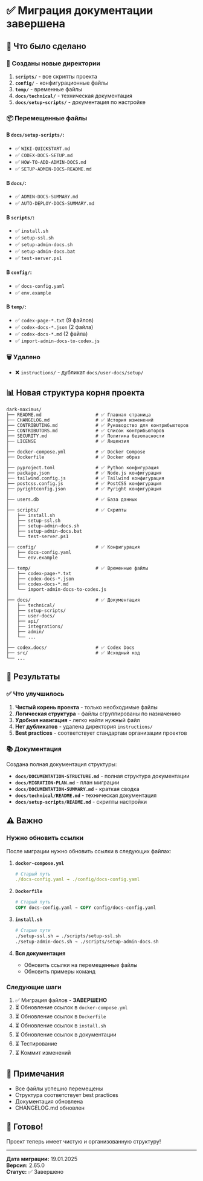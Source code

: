 # ✅ Миграция документации завершена

## 🎉 Что было сделано

### 📁 Созданы новые директории

1. **`scripts/`** - все скрипты проекта
2. **`config/`** - конфигурационные файлы
3. **`temp/`** - временные файлы
4. **`docs/technical/`** - техническая документация
5. **`docs/setup-scripts/`** - документация по настройке

### 📦 Перемещенные файлы

#### В `docs/setup-scripts/`:
- ✅ `WIKI-QUICKSTART.md`
- ✅ `CODEX-DOCS-SETUP.md`
- ✅ `HOW-TO-ADD-ADMIN-DOCS.md`
- ✅ `SETUP-ADMIN-DOCS-README.md`

#### В `docs/`:
- ✅ `ADMIN-DOCS-SUMMARY.md`
- ✅ `AUTO-DEPLOY-DOCS-SUMMARY.md`

#### В `scripts/`:
- ✅ `install.sh`
- ✅ `setup-ssl.sh`
- ✅ `setup-admin-docs.sh`
- ✅ `setup-admin-docs.bat`
- ✅ `test-server.ps1`

#### В `config/`:
- ✅ `docs-config.yaml`
- ✅ `env.example`

#### В `temp/`:
- ✅ `codex-page-*.txt` (9 файлов)
- ✅ `codex-docs-*.json` (2 файла)
- ✅ `codex-docs-*.md` (2 файла)
- ✅ `import-admin-docs-to-codex.js`

### 🗑️ Удалено

- ❌ `instructions/` - дубликат `docs/user-docs/setup/`

## 📊 Новая структура корня проекта

```
dark-maximus/
├── README.md                    # ✅ Главная страница
├── CHANGELOG.md                 # ✅ История изменений
├── CONTRIBUTING.md              # ✅ Руководство для контрибьюторов
├── CONTRIBUTORS.md              # ✅ Список контрибьюторов
├── SECURITY.md                  # ✅ Политика безопасности
├── LICENSE                      # ✅ Лицензия
│
├── docker-compose.yml           # ✅ Docker Compose
├── Dockerfile                   # ✅ Docker образ
│
├── pyproject.toml               # ✅ Python конфигурация
├── package.json                 # ✅ Node.js конфигурация
├── tailwind.config.js           # ✅ Tailwind конфигурация
├── postcss.config.js            # ✅ PostCSS конфигурация
├── pyrightconfig.json           # ✅ Pyright конфигурация
│
├── users.db                     # ✅ База данных
│
├── scripts/                     # ✅ Скрипты
│   ├── install.sh
│   ├── setup-ssl.sh
│   ├── setup-admin-docs.sh
│   ├── setup-admin-docs.bat
│   └── test-server.ps1
│
├── config/                      # ✅ Конфигурация
│   ├── docs-config.yaml
│   └── env.example
│
├── temp/                        # ✅ Временные файлы
│   ├── codex-page-*.txt
│   ├── codex-docs-*.json
│   ├── codex-docs-*.md
│   └── import-admin-docs-to-codex.js
│
├── docs/                        # ✅ Документация
│   ├── technical/
│   ├── setup-scripts/
│   ├── user-docs/
│   ├── api/
│   ├── integrations/
│   ├── admin/
│   └── ...
│
├── codex.docs/                  # ✅ Codex Docs
├── src/                         # ✅ Исходный код
└── ...
```

## 🎯 Результаты

### ✅ Что улучшилось

1. **Чистый корень проекта** - только необходимые файлы
2. **Логическая структура** - файлы сгруппированы по назначению
3. **Удобная навигация** - легко найти нужный файл
4. **Нет дубликатов** - удалена директория `instructions/`
5. **Best practices** - соответствует стандартам организации проектов

### 📚 Документация

Создана полная документация структуры:
- **`docs/DOCUMENTATION-STRUCTURE.md`** - полная структура документации
- **`docs/MIGRATION-PLAN.md`** - план миграции
- **`docs/DOCUMENTATION-SUMMARY.md`** - краткая сводка
- **`docs/technical/README.md`** - техническая документация
- **`docs/setup-scripts/README.md`** - скрипты настройки

## ⚠️ Важно

### Нужно обновить ссылки

После миграции нужно обновить ссылки в следующих файлах:

1. **`docker-compose.yml`**
   ```yaml
   # Старый путь
   ./docs-config.yaml → ./config/docs-config.yaml
   ```

2. **`Dockerfile`**
   ```dockerfile
   # Старый путь
   COPY docs-config.yaml → COPY config/docs-config.yaml
   ```

3. **`install.sh`**
   ```bash
   # Старые пути
   ./setup-ssl.sh → ./scripts/setup-ssl.sh
   ./setup-admin-docs.sh → ./scripts/setup-admin-docs.sh
   ```

4. **Вся документация**
   - Обновить ссылки на перемещенные файлы
   - Обновить примеры команд

### Следующие шаги

1. ✅ Миграция файлов - **ЗАВЕРШЕНО**
2. ⏳ Обновление ссылок в `docker-compose.yml`
3. ⏳ Обновление ссылок в `Dockerfile`
4. ⏳ Обновление ссылок в `install.sh`
5. ⏳ Обновление ссылок в документации
6. ⏳ Тестирование
7. ⏳ Коммит изменений

## 📝 Примечания

- Все файлы успешно перемещены
- Структура соответствует best practices
- Документация обновлена
- CHANGELOG.md обновлен

## 🎉 Готово!

Проект теперь имеет чистую и организованную структуру!

---

**Дата миграции:** 19.01.2025  
**Версия:** 2.65.0  
**Статус:** ✅ Завершено

